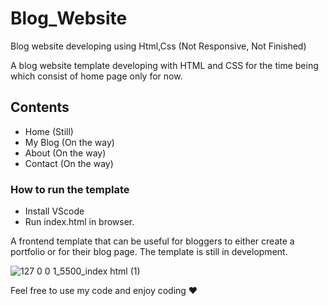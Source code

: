 # Blog_Website
Blog website developing using Html,Css (Not Responsive, Not Finished)

A blog website template developing with HTML and CSS for the time being which consist of home page only for now.

## Contents
- Home (Still)
- My Blog (On the way)
- About (On the way)
- Contact (On the way)

### How to run the template
- Install VScode
- Run index.html in browser.

A frontend template that can be useful for bloggers to either create a portfolio or for their blog page. The template is still in development.

![127 0 0 1_5500_index html (1)](https://user-images.githubusercontent.com/95492327/225135616-f5fe508a-d990-40e2-8c60-d23dbb3c9ae3.jpg)

Feel free to use my code and enjoy coding ❤


